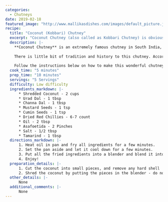 ```yaml
--- 
categories: 
  - Chutneys
date: 2019-02-18
featured_image: "http://www.mallikasdishes.com/images/default_picture.jpg"
recipe:
  title: "Coconut (Kobbari) Chutney"
  excerpt: "Coconut Chutney (also called as Kobbari Chutney) is obviously made of fresh coconut. It has a unique texture, extremely high in fiber and tasts amazing with any breakfast items, as well with rice, rotis/chapathis, and more!"
  description: |-
    **Coconut Chutney** is an extremely famous chutney in South India, and anytime you walk into any of the South Indian restaurants, they serve this chutney along with many breakfast items (Idlis, Dosas, Pongal...etc), and is also served in the main course. This chutney is loaded with flavor, and when eaten with hot rice and pure ghee, it feels like you're literally in heaven!. It simply tastes that good!
    
    There is little bit of tradition and history to this chutney. According to the Hindu religion, Coconut is considered one of the purest form of fruit one can offer to God. Many families buy coconuts along with vegetables from markets, and offer coconuts to God as part of their regular prayer at home. After the prayer, they break the coconut, the coconut water becomes holy water, and the inner core usually ends up in chutneys or other recipes 😊
    
    Follow the instructions below on how to make this wonderful chutney. It is SO easy to make and tastes SO delicious!
  cook_time: "5 minutes"
  prep_time: "10 minutes"
  servings: "5 Servings"
  difficulty: Low difficulty
  ingredients_markdown: |-
      * Shredded Coconut - 2 cups
      * Urad Dal - 1 tbsp
      * Channa Dal - 1 tbsp
      * Mustard Seeds - 1 tsp
      * Cumin Seeds - 1 tsp
      * Dried Red Chillies - 6-7 count
      * Oil - 2 tbsp
      * Asafoetida - 2 Pinches
      * Salt - 1/2 tbsp
      * Tamarind - 1 tbsp
  directions_markdown: |-
      1. Heat oil in pan and fry all ingredients for a few minutes.
      2. Set the pan aside and let it cool down for a few minutes.
      3. Put all the fried ingredients into a blender and blend it into a coarse paste.
      4. Enjoy!
  preparation_details: |-
      1. Cut the coconut into small pieces, and remove any hard shell
      2. Shred the coconut by putting the pieces in the blender - do not make it into paste!
  other_details: |-
      None
  additional_comments: |-
      None
---
```

